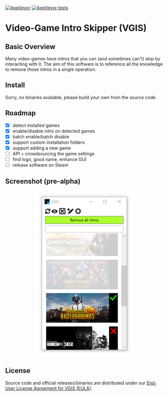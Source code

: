 [![AppVeyor](https://img.shields.io/appveyor/ci/NicolasConstant/Video-game-intro-skipper.svg?style=flat-square)](https://ci.appveyor.com/project/NicolasConstant/video-game-intro-skipper) [![AppVeyor tests](https://img.shields.io/appveyor/tests/NicolasConstant/Video-game-intro-skipper.svg?style=flat-square)](https://ci.appveyor.com/project/NicolasConstant/video-game-intro-skipper/build/tests)

# Video-Game Intro Skipper (VGIS)

## Basic Overview
Many video-games have intros that you can (and sometimes can't) skip by interacting with it. The aim of this software is to reference all the knowledge to remove those intros in a single operation.

## Install
Sorry, no binaries available, please build your own from the source code.

## Roadmap 
- [x] detect installed games
- [x] enable/disable intro on detected games
- [x] batch enable/batch disable
- [x] support custom installation folders
- [x] support adding a new game
- [ ] API + crowdsourcing the game settings
- [ ] find logo, good name, enhance GUI
- [ ] release software on Steam

## Screenshot (pre-alpha)

<p align="center">
   <img alt="screenshot" src="https://raw.githubusercontent.com/NicolasConstant/Video-game-intro-skipper/master/VGIS.PNG" />
</p>
 
## License
Source code and official releases/binaries are distributed under our [End-User License Agreement for VGIS (EULA)](EULA.txt).
